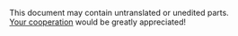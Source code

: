 This document may contain untranslated or unedited parts.  
[Your cooperation](../README.md) would be greatly appreciated!

